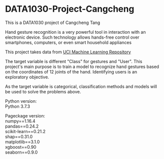 # DATA1030-Project-Cangcheng  
This is a DATA1030 project of Cangcheng Tang  


Hand gesture recognition is a very powerful tool in interaction with an electronic device. Such technology allows hands-free control over smartphones, computers, or even smart household appliances   


This project takes data from [UCI Machine Learning Repository](https://archive.ics.uci.edu/ml/datasets/Motion+Capture+Hand+Postures)


The target variable is different "Class" for gestures and "User". This project's main purpose is to train a model to recognize hand gestures based on the coordinates of 12 joints of the hand. Identifying users is an exploratory objective.  


As the target variable is categorical, classification methods and models will be used to solve the problems above.   


Python version:   
Python 3.7.3  


Pageckage version:  
numpy==1.16.4  
pandas==0.24.2  
scikit-learn==0.21.2  
shap==0.31.0  
matplotlib==3.1.0  
xgboost==0.90  
seaborn==0.9.0  
